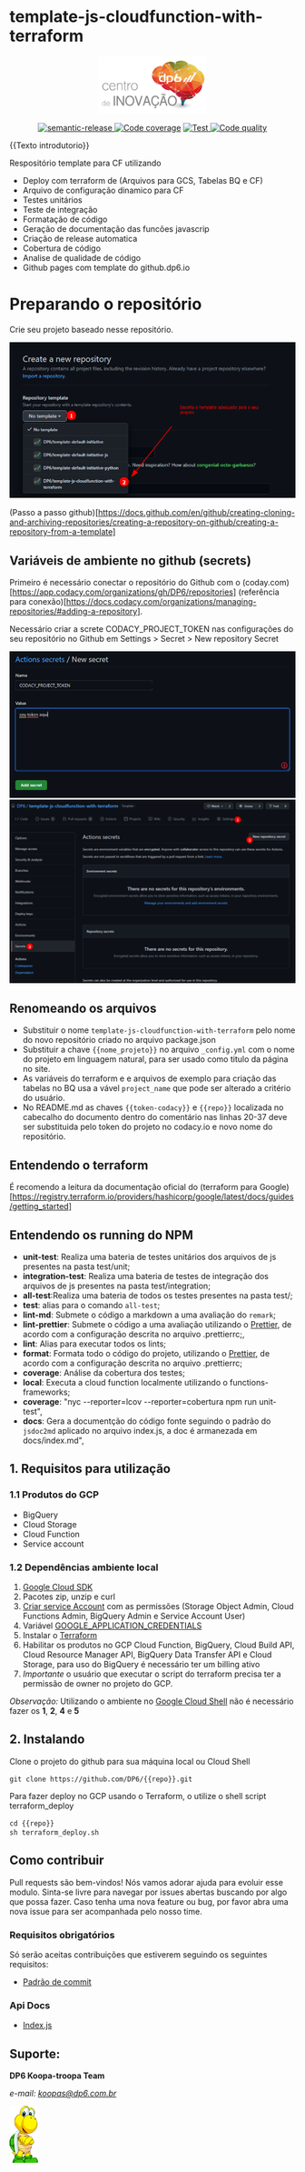 # template-js-cloudfunction-with-terraform

<div align="center">
<img src="https://raw.githubusercontent.com/DP6/templates-centro-de-inovacoes/main/public/images/centro_de_inovacao_dp6.png" height="100px" />
</div>

<p align="center">
  <a href="#badge">
    <img alt="semantic-release" src="https://img.shields.io/badge/%20%20%F0%9F%93%A6%F0%9F%9A%80-semantic--release-e10079.svg">
  </a>
  <a href="https://www.codacy.com/gh/DP6/9716857fbc5e46afae4724fd6ffc1709/dashboard?utm_source=github.com&amp;utm_medium=referral&amp;utm_content=DP6/template-js-cloudfunction-with-terraform&amp;utm_campaign=Badge_Coverage"><img alt="Code coverage" src="https://app.codacy.com/project/badge/Coverage/9716857fbc5e46afae4724fd6ffc1709"/></a>
  <a href="#badge">
    <img alt="Test" src="https://github.com/dp6/template-js-cloudfunction-with-terraform/actions/workflows/test.yml/badge.svg">
  </a>
  <a href="https://www.codacy.com/gh/DP6/template-js-cloudfunction-with-terraform/dashboard?utm_source=github.com&amp;utm_medium=referral&amp;utm_content=DP6/template-js-cloudfunction-with-terraform&amp;utm_campaign=Badge_Grade">
    <img alt="Code quality" src="https://app.codacy.com/project/badge/Grade/9716857fbc5e46afae4724fd6ffc1709">
  </a>
</p>

<!--
<div align="center">
<img src="https://raw.githubusercontent.com/DP6/templates-centro-de-inovacoes/main/public/images/centro_de_inovacao_dp6.png" height="100px" />
</div>

<p align="center">
  <a href="#badge">
    <img alt="semantic-release" src="https://img.shields.io/badge/%20%20%F0%9F%93%A6%F0%9F%9A%80-semantic--release-e10079.svg">
  </a>
  <a href="https://www.codacy.com/gh/DP6/{{token-codacy}}/dashboard?utm_source=github.com&amp;utm_medium=referral&amp;utm_content=DP6/{{repo}}&amp;utm_campaign=Badge_Coverage"><img alt="Code coverage" src="https://app.codacy.com/project/badge/Coverage/{{token-codacy}}"/></a>
  <a href="#badge">
    <img alt="Test" src="https://github.com/dp6/{{repo}}/actions/workflows/test.yml/badge.svg">
  </a>
  <a href="https://www.codacy.com/gh/DP6/{{repo}}/dashboard?utm_source=github.com&amp;utm_medium=referral&amp;utm_content=DP6/{{repo}}&amp;utm_campaign=Badge_Grade">
    <img alt="Code quality" src="https://app.codacy.com/project/badge/Grade/{{token-codacy}}">
  </a>
</p>
-->

{{Texto introdutorio}}

<!-- Remover essa parte a partir desse comentário -->

Respositório template para CF utilizando

- Deploy com terraform de (Arquivos para GCS, Tabelas BQ e CF)
- Arquivo de configuração dinamico para CF
- Testes unitários
- Teste de integração
- Formatação de código
- Geração de documentação das funcões javascrip
- Criação de release automatica
- Cobertura de código
- Analise de qualidade de código
- Github pages com template do github.dp6.io

# Preparando o repositório

Crie seu projeto baseado nesse repositório.

<img src="https://raw.githubusercontent.com/DP6/templates-centro-de-inovacoes/main/public/images/create-new-reposotory-from-template.png"/>

(Passo a passo github)[https://docs.github.com/en/github/creating-cloning-and-archiving-repositories/creating-a-repository-on-github/creating-a-repository-from-a-template]

## Variáveis de ambiente no github (secrets)

Primeiro é necessário conectar o repositório do Github com o (coday.com)[https://app.codacy.com/organizations/gh/DP6/repositories] (referência para conexão)[https://docs.codacy.com/organizations/managing-repositories/#adding-a-repository].

Necessário criar a screte CODACY_PROJECT_TOKEN nas configurações do seu repositório no Github em Settings > Secret > New repository Secret

<img src="https://raw.githubusercontent.com/DP6/templates-centro-de-inovacoes/main/public/images/step-input-secret.png"/>

<img src="https://raw.githubusercontent.com/DP6/templates-centro-de-inovacoes/main/public/images/step-creat-secret-CODACY.png"/>

## Renomeando os arquivos

- Substituir o nome `template-js-cloudfunction-with-terraform` pelo nome do novo repositório criado no arquivo package.json
- Substituir a chave `{{nome_projeto}}` no arquivo `_config.yml` com o nome do projeto em linguagem natural, para ser usado como titulo da página no site.
- As variáveis do terraform e e arquivos de exemplo para criação das tabelas no BQ usa a vável `project_name` que pode ser alterado a critério do usuário.
- No README.md as chaves `{{token-codacy}}` e `{{repo}}` localizada no cabecalho do documento dentro do comentário nas linhas 20-37 deve ser substituida pelo token do projeto no codacy.io e novo nome do repositório.

## Entendendo o terraform

É recomendo a leitura da documentação oficial do (terraform para Google)[https://registry.terraform.io/providers/hashicorp/google/latest/docs/guides/getting_started]

<!-- Remover a parte introdutoria até esse comentário -->

## Entendendo os running do NPM

- **unit-test**: Realiza uma bateria de testes unitários dos arquivos de js presentes na pasta test/unit;
- **integration-test**: Realiza uma bateria de testes de integração dos arquivos de js presentes na pasta test/integration;
- **all-test**:Realiza uma bateria de todos os testes presentes na pasta test/;
- **test**: alias para o comando `all-test`;
- **lint-md**: Submete o código a markdown a uma avaliação do `remark`;
- **lint-prettier**: Submete o código a uma avaliação utilizando o [Prettier](https://prettier.io/), de acordo com a configuração descrita no arquivo .prettierrc;,
- **lint**: Alias para executar todos os lints;
- **format**: Formata todo o código do projeto, utilizando o [Prettier](https://prettier.io/), de acordo com a configuração descrita no arquivo .prettierrc;
- **coverage**: Análise da cobertura dos testes;
- **local**: Executa a cloud function localmente utilizando o functions-frameworks;
- **coverage**: "nyc --reporter=lcov --reporter=cobertura npm run unit-test",
- **docs**: Gera a documentção do código fonte seguindo o padrão do `jsdoc2md` aplicado no arquivo index.js, a doc é armanezada em docs/index.md",

## 1. Requisitos para utilização

### 1.1 Produtos do GCP

- BigQuery
- Cloud Storage
- Cloud Function
- Service account

### 1.2 Dependências ambiente local

1. [Google Cloud SDK ](https://cloud.google.com/sdk/docs/install?hl=pt-br)
2. Pacotes zip, unzip e curl
3. [Criar service Account](https://cloud.google.com/iam/docs/creating-managing-service-accounts) com as permissões (Storage Object Admin, Cloud Functions Admin, BigQuery Admin e Service Account User)
4. Variável [GOOGLE_APPLICATION_CREDENTIALS](https://cloud.google.com/docs/authentication/getting-started#setting_the_environment_variable)
5. Instalar o [Terraform](https://www.terraform.io/downloads.html)
6. Habilitar os produtos no GCP Cloud Function, BigQuery, Cloud Build API, Cloud Resource Manager API, BigQuery Data Transfer API e Cloud Storage, para uso do BigQuery é necessário ter um billing ativo
7. _Importante_ o usuário que executar o script do terraform precisa ter a permissão de owner no projeto do GCP.

_Observação:_ Utilizando o ambiente no [Google Cloud Shell](https://cloud.google.com/shell/docs) não é necessário fazer os **1**, **2**, **4** e **5**

## 2. Instalando

Clone o projeto do github para sua máquina local ou Cloud Shell

```console
git clone https://github.com/DP6/{{repo}}.git
```

Para fazer deploy no GCP usando o Terraform, o utilize o shell script terraform_deploy

```console
cd {{repo}}
sh terraform_deploy.sh
```

## Como contribuir

Pull requests são bem-vindos! Nós vamos adorar ajuda para evoluir esse modulo. Sinta-se livre para navegar por issues abertas buscando por algo que possa fazer. Caso tenha uma nova feature ou bug, por favor abra uma nova issue para ser acompanhada pelo nosso time.

### Requisitos obrigatórios

Só serão aceitas contribuições que estiverem seguindo os seguintes requisitos:

- [Padrão de commit](https://www.conventionalcommits.org/en/v1.0.0/)

### Api Docs

- [Index.js](https://github.com/dp6/template-js-cloudfunction-with-terraform/blob/master/docs/index.md)

## Suporte:

**DP6 Koopa-troopa Team**

_e-mail: <koopas@dp6.com.br>_

<img src="https://raw.githubusercontent.com/DP6/templates-centro-de-inovacoes/main/public/images/koopa.png" height="100px" width=50px/>

